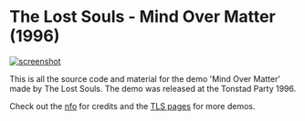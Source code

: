 # The Lost Souls - Mind Over Matter (1996)

[![screenshot](https://the-lost-souls.github.io/images/thumbnails/mom01.png)](https://youtu.be/AyIQb7SAhP0)

This is all the source code and material for the demo 'Mind Over Matter' made by The Lost Souls. The demo was released at the Tonstad Party 1996.

Check out the [nfo](src/TIME.NFO) for credits and the [TLS pages](https://the-lost-souls.github.io) for more demos.
